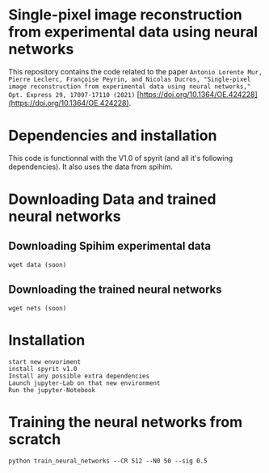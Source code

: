 # Single-pixel image reconstruction from experimental data using neural networks 

This repository contains the code related to the paper `Antonio Lorente Mur, Pierre Leclerc, Françoise Peyrin, and Nicolas Ducros, "Single-pixel image reconstruction from experimental data using neural networks," Opt. Express 29, 17097-17110 (2021)` [https://doi.org/10.1364/OE.424228](https://doi.org/10.1364/OE.424228).

# Dependencies and installation

This code is functionnal with the V1.0 of spyrit (and all it's following dependencies). It also uses the data from spihim.

# Downloading Data and trained neural networks

## Downloading Spihim experimental data
```
wget data (soon)
```

## Downloading the trained neural networks
```
wget nets (soon)
```

# Installation 
```
start new envoriment
install spyrit v1.0
Install any possible extra dependencies
Launch jupyter-Lab on that new environment
Run the jupyter-Notebook
```

# Training the neural networks from scratch
```
python train_neural_networks --CR 512 --N0 50 --sig 0.5
```

